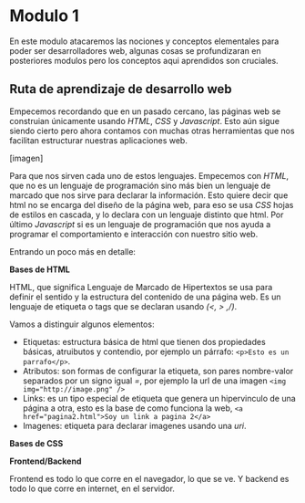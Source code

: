 # Modulo 1

En este modulo atacaremos las nociones y conceptos elementales para poder
ser desarrolladores web, algunas cosas se profundizaran en posteriores modulos
pero los conceptos aqui aprendidos son cruciales.

## Ruta de aprendizaje de desarrollo web

Empecemos recordando que en un pasado cercano, las páginas web se construian
únicamente usando *HTML*, *CSS* y *Javascript*. Esto aún sigue siendo cierto
pero ahora contamos con muchas otras herramientas que nos facilitan estructurar
nuestras aplicaciones web.

[imagen]

Para que nos sirven cada uno de estos lenguajes. Empecemos con *HTML*, que
no es un lenguaje de programación sino más bien un lenguaje de marcado que nos
sirve para declarar la información. Esto quiere decir que html no se encarga
del diseño de la página web, para eso se usa *CSS* hojas de estilos en cascada,
y lo declara con un lenguaje distinto que html. Por último *Javascript* si es
un lenguaje de programación que nos ayuda a programar el comportamiento e interacción
con nuestro sitio web.

Entrando un poco más en detalle:

**Bases de HTML**

HTML, que significa Lenguaje de Marcado de Hipertextos se usa para definir
el sentido y la estructura del contenido de una página web. Es un lenguaje de
etiqueta o tags que se declaran usando *(<, > ,/)*.

Vamos a distinguir algunos elementos:

- Etiquetas: estructura básica de html que tienen dos propiedades básicas, atruibutos y contendio, por ejemplo un párrafo: `<p>Esto es un parrafo</p>`.
- Atributos: son formas de configurar la etiqueta, son pares nombre-valor separados por un signo igual *=*, por ejemplo la url de una imagen `<img img="http://image.png" />`
- Links: es un tipo especial de etiqueta que genera un hipervinculo de una página a otra, esto es la base de como funciona la web, `<a href="pagina2.html">Soy un link a pagina 2</a>`
- Imagenes: etiqueta para declarar imagenes usando una *uri*.

**Bases de CSS**



**Frontend/Backend**

Frontend es todo lo que corre en el navegador, lo que se ve. Y backend es todo
lo que corre en internet, en el servidor.